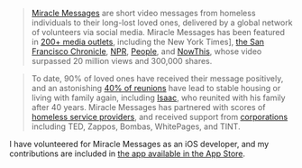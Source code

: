 >[Miracle Messages](http://www.miraclemessages.org/) are short video messages
from homeless individuals to their long-lost loved ones, delivered by a global
network of volunteers via social media. Miracle Messages has been featured in
[200+ media outlets](http://www.miraclemessages.org/press), including the New
York Times], [the San Francisco Chronicle](http://www.sfchronicle.com/opinion/openforum/article/Social-venture-connects-lost-loved-ones-with-9145724.php),
[NPR](http://www.wbur.org/hereandnow/2014/11/12/homeless-go-pro),
[People](http://www.people.com/article/miracle-messages-california-man-reunites-100-homeless-people-families-social-media),
and [NowThis](https://www.facebook.com/NowThisNews/videos/1148366941920095/),
whose video surpassed 20 million views and 300,000 shares.

>To date, 90% of loved ones have received their message positively, and an
astonishing [40% of reunions](https://youtu.be/j8GKZMBIfJM) have lead to stable
housing or living with family again, including
[Isaac](http://www.huffingtonpost.com/entry/isaac-avila-chico-homeless-man-reunited-family-social-media_us_56bba702e4b08ffac123c6d6),
who reunited with his family after 40 years. Miracle Messages has partnered
with scores of
[homeless service providers](http://miraclemessages.org/partners), and received
support from [corporations](http://miraclemessages.org/sponsors) including TED,
Zappos, Bombas, WhitePages, and TINT.

I have volunteered for Miracle Messages as an iOS developer, and my
contributions are included in
[the app available in the App Store](https://itunes.apple.com/us/app/miracle-messages/id1165313701).
